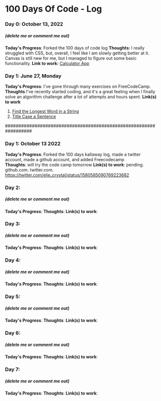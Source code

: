 # 100 Days Of Code - Log

### Day 0: October 13, 2022 
##### (delete me or comment me out)
**Today's Progress**: Forked the 100 days of code log
**Thoughts:** I really struggled with CSS, but, overall, I feel like I am slowly getting better at it. Canvas is still new for me, but I managed to figure out some basic functionality.
**Link to work:** [Calculator App](http://www.example.com)

### Day 1: June 27, Monday
**Today's Progress**: I've gone through many exercises on FreeCodeCamp.
**Thoughts** I've recently started coding, and it's a great feeling when I finally solve an algorithm challenge after a lot of attempts and hours spent.
**Link(s) to work**
1. [Find the Longest Word in a String](https://www.freecodecamp.com/challenges/find-the-longest-word-in-a-string)
2. [Title Case a Sentence](https://www.freecodecamp.com/challenges/title-case-a-sentence)

##################################################################

### Day 1: October 13 2022 
**Today's Progress**: Forked the 100 days kallaway log, made a twitter account, made a github account, and added Freecodecamp\
**Thoughts**: will try the code camp tomorrow
**Link(s) to work**: pending. github.com. twitter.com. https://twitter.com/elie_crystal/status/1580585090769223682

### Day 2: 
##### (delete me or comment me out)
**Today's Progress**: 
**Thoughts**:
**Link(s) to work**: 

### Day 3: 
##### (delete me or comment me out)
**Today's Progress**: 
**Thoughts**:
**Link(s) to work**: 

### Day 4: 
##### (delete me or comment me out)
**Today's Progress**: 
**Thoughts**:
**Link(s) to work**: 

### Day 5: 
##### (delete me or comment me out)
**Today's Progress**: 
**Thoughts**:
**Link(s) to work**: 

### Day 6: 
##### (delete me or comment me out)
**Today's Progress**: 
**Thoughts**:
**Link(s) to work**: 

### Day 7: 
##### (delete me or comment me out)
**Today's Progress**: 
**Thoughts**:
**Link(s) to work**: 
